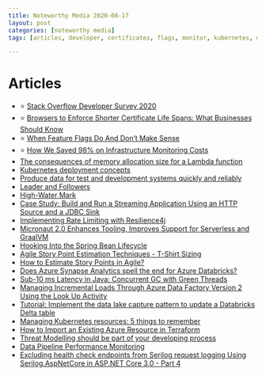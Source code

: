 ```yaml
---
title: Noteworthy Media 2020-08-17
layout: post
categories: [noteworthy media]
tags: [articles, developer, certificates, flags, monitor, kubernetes, data, patterns, micronaut, spring, agile, azure, synapse, databricks, 'data factory', 'data lake', terraform, threat, logging]

---
```

# Articles
* :star: [Stack Overflow Developer Survey 2020](https://insights.stackoverflow.com/survey/2020)
* :star: [Browsers to Enforce Shorter Certificate Life Spans: What Businesses Should Know](https://www.darkreading.com/cloud/browsers-to-enforce-shorter-certificate-life-spans-what-businesses-should-know/d/d-id/1338507)
* :star: [When Feature Flags Do And Don’t Make Sense](https://software.rajivprab.com/2019/12/19/when-feature-flags-do-and-dont-make-sense/)
* :star: [How We Saved 98% on Infrastructure Monitoring Costs](https://runnable.com/blog/how-we-saved-98-on-infrastructure-monitoring-costs)
* [The consequences of memory allocation size for a Lambda function](https://advancedweb.hu/the-consequences-of-memory-allocation-size-for-a-lambda-function/)
* [Kubernetes deployment concepts](https://blog.codecentric.de/en/2020/08/kubernetes-deployment-concepts/)
* [Produce data for test and development systems quickly and reliably](https://blog.scottlogic.com/2020/08/06/datahelix-intro.html)
* [Leader and Followers](https://martinfowler.com/articles/patterns-of-distributed-systems/leader-follower.html)
* [High-Water Mark](https://martinfowler.com/articles/patterns-of-distributed-systems/high-watermark.html)
* [Case Study: Build and Run a Streaming Application Using an HTTP Source and a JDBC Sink](https://spring.io/blog/2020/08/10/case-study-build-and-run-a-streaming-application-using-an-http-source-and-a-jdbc-sink)
* [Implementing Rate Limiting with Resilience4j](https://reflectoring.io/rate-limiting-with-resilience4j/)
* [Micronaut 2.0 Enhances Tooling, Improves Support for Serverless and GraalVM](https://www.infoq.com/news/2020/08/micronaut-v2/)
* [Hooking Into the Spring Bean Lifecycle](https://reflectoring.io/spring-bean-lifecycle/)
* [Agile Story Point Estimation Techniques - T-Shirt Sizing](https://www.c-sharpcorner.com/article/agile-story-point-estimation-techniques-t-shirt-sizing/)
* [How to Estimate Story Points in Agile?](https://www.tothenew.com/blog/how-to-estimate-story-points-in-agile/)
* [Does Azure Synapse Analytics spell the end for Azure Databricks?](https://endjin.com/blog/2020/05/does-azure-synapse-analytics-spell-the-end-for-azure-databricks)
* [Sub-10 ms Latency in Java: Concurrent GC with Green Threads](https://jet-start.sh/blog/2020/08/05/gc-tuning-for-jet)
* [Managing Incremental Loads Through Azure Data Factory Version 2 Using the Look Up Activity](https://nealanalytics.com/blog/managing-incremental-loads-through-azure-data-factory-version-2-using-the-look-up-activity/)
* [Tutorial: Implement the data lake capture pattern to update a Databricks Delta table](https://docs.microsoft.com/en-us/azure/storage/blobs/data-lake-storage-events)
* [Managing Kubernetes resources: 5 things to remember](https://enterprisersproject.com/article/2020/8/managing-kubernetes-resources-5-things-remember)
* [How to Import an Existing Azure Resource in Terraform](https://medium.com/@gmusumeci/how-to-import-an-existing-azure-resource-in-terraform-6d585f93ea02)
* [Threat Modelling should be part of your developing process](https://alicebobandeve.org/blog/best-practices/2020/08/05/threat-modelling-should-be-part-of-your-developoing-process/?s=03)
* [Data Pipeline Performance Monitoring](https://medium.com/databand-ai/data-pipeline-performance-monitoring-what-it-is-and-why-its-here-c792f7cbc1e8)
* [Excluding health check endpoints from Serilog request logging Using Serilog.AspNetCore in ASP.NET Core 3.0 - Part 4](https://andrewlock.net/using-serilog-aspnetcore-in-asp-net-core-3-excluding-health-check-endpoints-from-serilog-request-logging/)
